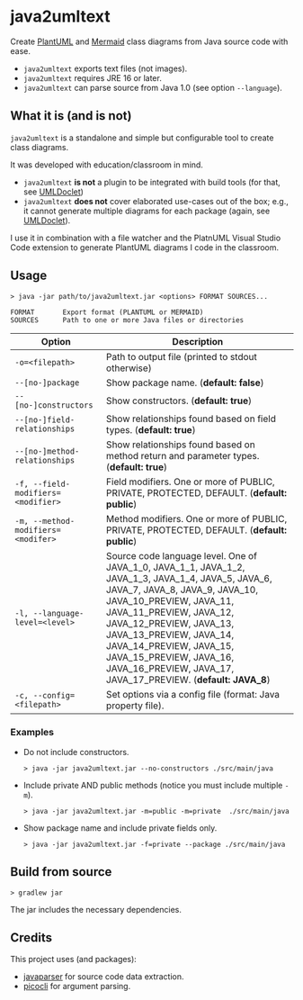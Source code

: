 # java2umltext

Create [PlantUML](https://plantuml.com/class-diagram) and [Mermaid](https://mermaid-js.github.io/mermaid/#/classDiagram) class diagrams from Java source code with ease.

- `java2umltext` exports text files (not images).
- `java2umltext` requires JRE 16 or later.
- `java2umltext` can parse source from Java 1.0 (see option `--language`).


## What it is (and is not)

`java2umltext` is a standalone and simple but configurable tool to create class diagrams.

It was developed with education/classroom in mind.

- `java2umltext` **is not** a plugin to be integrated with build tools (for that, see [UMLDoclet](https://github.com/talsma-ict/umldoclet))
- `java2umltext` **does not** cover elaborated use-cases out of the box; e.g., it cannot generate multiple diagrams for each package (again, see [UMLDoclet](https://github.com/talsma-ict/umldoclet)).

I use it in combination with a file watcher and the PlatnUML Visual Studio Code extension to generate PlantUML diagrams I code in the classroom.

## Usage

```
> java -jar path/to/java2umltext.jar <options> FORMAT SOURCES...

FORMAT       Export format (PLANTUML or MERMAID)
SOURCES      Path to one or more Java files or directories
```

| Option                            | Description                   |
|-----------------------------------|-------------------------------|
|`-o=<filepath>`                    | Path to output file (printed to stdout otherwise)|
|`--[no-]package`                   | Show package name. (**default: false**)|
|`--[no-]constructors`              | Show constructors. (**default: true**)|
|`--[no-]field-relationships`       | Show relationships found based on field types. (**default: true**)|
|`--[no-]method-relationships`      | Show relationships found based on method return and parameter types. (**default: true**)|
|`-f, --field-modifiers=<modifier>` | Field modifiers. One or more of PUBLIC, PRIVATE, PROTECTED, DEFAULT. (**default: public**)|
|`-m, --method-modifiers=<modifer>` | Method modifiers. One or more of PUBLIC, PRIVATE, PROTECTED, DEFAULT. (**default: public**)|
|`-l, --language-level=<level>`     | Source code language level. One of JAVA_1_0, JAVA_1_1, JAVA_1_2, JAVA_1_3, JAVA_1_4, JAVA_5, JAVA_6, JAVA_7, JAVA_8, JAVA_9, JAVA_10, JAVA_10_PREVIEW, JAVA_11, JAVA_11_PREVIEW, JAVA_12, JAVA_12_PREVIEW, JAVA_13, JAVA_13_PREVIEW, JAVA_14, JAVA_14_PREVIEW, JAVA_15, JAVA_15_PREVIEW, JAVA_16, JAVA_16_PREVIEW, JAVA_17, JAVA_17_PREVIEW. (**default: JAVA_8**)
|`-c, --config=<filepath>`          | Set options via a config file (format: Java property file).|


### Examples

- Do not include constructors.
  ```
  > java -jar java2umltext.jar --no-constructors ./src/main/java
  ```
- Include private AND public methods (notice you must include multiple `-m`).
  ```
  > java -jar java2umltext.jar -m=public -m=private  ./src/main/java
  ```
- Show package name and include private fields only.
  ```
  > java -jar java2umltext.jar -f=private --package ./src/main/java
  ```

## Build from source

```
> gradlew jar
```

The jar includes the necessary dependencies.

## Credits

This project uses (and packages):
- [javaparser](https://github.com/javaparser/javaparser) for source code data extraction.
- [picocli](https://github.com/remkop/picocli) for argument parsing.
